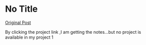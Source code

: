 # No Title

[Original Post](https://discourse.onlinedegree.iitm.ac.in/t/164277/22)

<p>By clicking the project link ,I am getting the notes…but no project is available in my project 1</p>